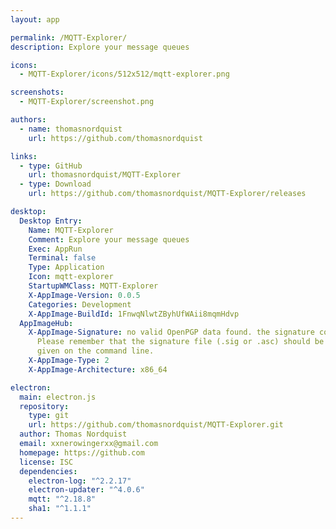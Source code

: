 ```yaml
---
layout: app

permalink: /MQTT-Explorer/
description: Explore your message queues

icons:
  - MQTT-Explorer/icons/512x512/mqtt-explorer.png

screenshots:
  - MQTT-Explorer/screenshot.png

authors:
  - name: thomasnordquist
    url: https://github.com/thomasnordquist

links:
  - type: GitHub
    url: thomasnordquist/MQTT-Explorer
  - type: Download
    url: https://github.com/thomasnordquist/MQTT-Explorer/releases

desktop:
  Desktop Entry:
    Name: MQTT-Explorer
    Comment: Explore your message queues
    Exec: AppRun
    Terminal: false
    Type: Application
    Icon: mqtt-explorer
    StartupWMClass: MQTT-Explorer
    X-AppImage-Version: 0.0.5
    Categories: Development
    X-AppImage-BuildId: 1FnwqNlwtZByhUfWAii8mqmHdvp
  AppImageHub:
    X-AppImage-Signature: no valid OpenPGP data found. the signature could not be verified.
      Please remember that the signature file (.sig or .asc) should be the first file
      given on the command line.
    X-AppImage-Type: 2
    X-AppImage-Architecture: x86_64

electron:
  main: electron.js
  repository:
    type: git
    url: https://github.com/thomasnordquist/MQTT-Explorer.git
  author: Thomas Nordquist
  email: xxnerowingerxx@gmail.com
  homepage: https://github.com
  license: ISC
  dependencies:
    electron-log: "^2.2.17"
    electron-updater: "^4.0.6"
    mqtt: "^2.18.8"
    sha1: "^1.1.1"
---
```

